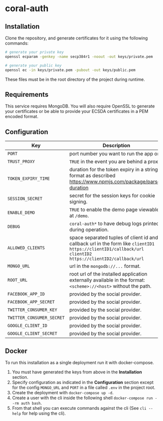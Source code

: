 # coral-auth

## Installation

Clone the repository, and generate certificates for it using the following
commands:

```bash
# generate your private key
openssl ecparam -genkey -name secp384r1 -noout -out keys/private.pem

# generate your public key
openssl ec -in keys/private.pem -pubout -out keys/public.pem
```

These files must be in the root directory of the project during runtime.

## Requirements

This service requires MongoDB. You will also require OpenSSL to generate your
certificates or be able to provide your ECSDA certificates in a PEM encoded
format.

## Configuration

| Key | Description | Default | Required |
|-----|-------------|---------|----------|
| `PORT` | port number you want to run the app on. | | Yes |
| `TRUST_PROXY` | `TRUE` in the event you are behind a proxy. | FALSE | No |
| `TOKEN_EXPIRY_TIME` | duration for the token expiry in a string format as described https://www.npmjs.com/package/parse-duration | | Yes |
| `SESSION_SECRET` | secret for the session keys for cookie signing. | | Yes |
| `ENABLE_DEMO` | `TRUE` to enable the demo page viewable at `/demo`. | FALSE | No|
| `DEBUG` | `coral-auth*` to have debug logs printed during operation. | | No |
| `ALLOWED_CLIENTS` | space separated tuples of client id and callback url in the form like `clientID1 https://clientID1/callback/url clientID2 https://clientID2/callback/url` | | Yes |
| `MONGO_URL` | url in the `mongodb://...` format. | mongodb://localhost:27107 | Yes |
| `ROOT_URL` | root url of the installed application externally available in the format: `<scheme>://<host>` without the path. | | Yes |
| `FACEBOOK_APP_ID` | provided by the social provider. | | No |
| `FACEBOOK_APP_SECRET` | provided by the social provider. | | No |
| `TWITTER_CONSUMER_KEY` | provided by the social provider. | | No |
| `TWITTER_CONSUMER_SECRET` | provided by the social provider. | | No |
| `GOOGLE_CLIENT_ID` | provided by the social provider. | | No |
| `GOOGLE_CLIENT_SECRET` | provided by the social provider. | | No |

## Docker

To run this installation as a single deployment run it with docker-compose.

1. You must have generated the keys from above in the **Installation** section.
2. Specify configuration as indicated in the **Configuration** section except
  for the config `MONGO_URL` and `PORT` in a file called `.env` in the project
  root.
2. Create the deployment with `docker-compose up -d`.
3. Create a user with the cli inside the following shell `docker-compose run
  --rm auth bash`.
4. From that shell you can execute commands against the cli (See `cli --help`
  for help using the cli).
